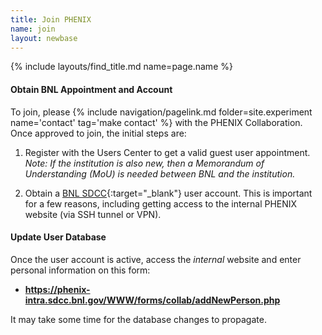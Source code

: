 ```yaml
---
title: Join PHENIX
name: join
layout: newbase
---
```

{% include layouts/find_title.md name=page.name %}

#### Obtain BNL Appointment and Account

To join, please
{% include navigation/pagelink.md folder=site.experiment name='contact' tag='make contact' %}
with the PHENIX Collaboration. Once approved to join, the initial steps are:

1.  Register with the Users Center to get a valid guest user appointment.
    _Note:  If the institution is also new, then a Memorandum of Understanding (MoU) is needed between BNL and the institution._

2.  Obtain a [BNL SDCC](https://www.sdcc.bnl.gov/){:target="_blank"}
user account. This is important for a few reasons, including getting access
to the internal PHENIX website (via SSH tunnel or VPN).

#### Update User Database

Once the user account is active, access the _internal_ website
and enter personal information on this form:
* __https://phenix-intra.sdcc.bnl.gov/WWW/forms/collab/addNewPerson.php__

It may take some time for the database changes to propagate.
